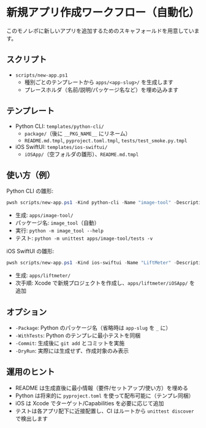 # 新規アプリ作成ワークフロー（自動化）

このモノレポに新しいアプリを追加するためのスキャフォールドを用意しています。

## スクリプト
- `scripts/new-app.ps1`
  - 種別ごとのテンプレートから `apps/<app-slug>/` を生成します
  - プレースホルダ（名前/説明/パッケージ名など）を埋め込みます

## テンプレート
- Python CLI: `templates/python-cli/`
  - `package/`（後に `__PKG_NAME__` にリネーム）
  - `README.md.tmpl`, `pyproject.toml.tmpl`, `tests/test_smoke.py.tmpl`
- iOS SwiftUI: `templates/ios-swiftui/`
  - `iOSApp/`（空フォルダの雛形）、`README.md.tmpl`

## 使い方（例）

Python CLI の雛形:
```powershell
pwsh scripts/new-app.ps1 -Kind python-cli -Name "image-tool" -Description "画像処理CLI" -WithTests
```
- 生成: `apps/image-tool/`
- パッケージ名: `image_tool`（自動）
- 実行: `python -m image_tool --help`
- テスト: `python -m unittest apps/image-tool/tests -v`

iOS SwiftUI の雛形:
```powershell
pwsh scripts/new-app.ps1 -Kind ios-swiftui -Name "LiftMeter" -Description "リフト計測のiOSアプリ"
```
- 生成: `apps/liftmeter/`
- 次手順: Xcode で新規プロジェクトを作成し、`apps/liftmeter/iOSApp/` を追加

## オプション
- `-Package`: Python のパッケージ名（省略時は `app-slug` を `_` に）
- `-WithTests`: Python のテンプレに最小テストを同梱
- `-Commit`: 生成後に `git add` とコミットを実施
- `-DryRun`: 実際には生成せず、作成対象のみ表示

## 運用のヒント
- README は生成直後に最小情報（要件/セットアップ/使い方）を埋める
- Python は将来的に `pyproject.toml` を使って配布可能に（テンプレ同梱）
- iOS は Xcode でターゲット/Capabilities を必要に応じて追加
- テストは各アプリ配下に近接配置し、CI はルートから `unittest discover` で検出します

